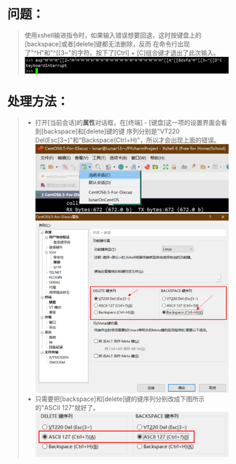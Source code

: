 # 问题：
>使用xshell输进指令时，如果输入错误想要回退，这时按键盘上的[backspace]或者[delete]键都无法删除，反而
在命令行出现了"^H"和"^[[3~"的字符。按下了[Ctrl] + [C]组合键才退出了此次输入。  
![](../../resources/image/xshell使用backspace异常-001.png)

# 处理方法：
> - 打开[当前会话]的**属性**对话框，在[终端] - [键盘]这一项的设置界面会看到[backspace]和[delete]键的键
序列分别是"VT220 Del(Esc[3~)"和"Backspace(Ctrl+H)"，所以才会出现上面的错误。  
>![](../../resources/image/xshell使用backspace异常-002.png)  
>![](../../resources/image/xshell使用backspace异常-003.png)  
>- 只需要把[backspace]和[delete]键的键序列分别改成下图所示的"ASCII 127"就好了。  
>![](../../resources/image/xshell使用backspace异常-004.png)  